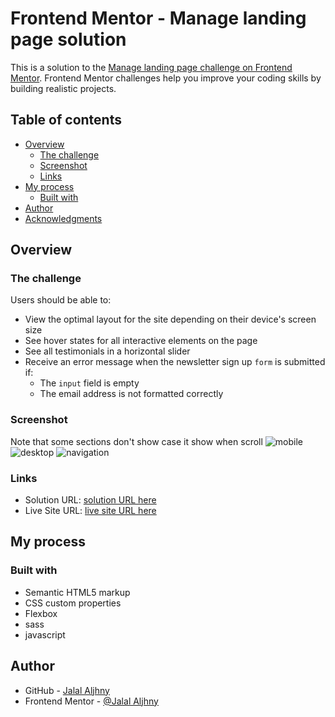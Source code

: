 # Frontend Mentor - Manage landing page solution

This is a solution to the [Manage landing page challenge on Frontend Mentor](https://www.frontendmentor.io/challenges/manage-landing-page-SLXqC6P5). Frontend Mentor challenges help you improve your coding skills by building realistic projects.

## Table of contents

- [Overview](#overview)
  - [The challenge](#the-challenge)
  - [Screenshot](#screenshot)
  - [Links](#links)
- [My process](#my-process)
  - [Built with](#built-with)
- [Author](#author)
- [Acknowledgments](#acknowledgments)

## Overview

### The challenge

Users should be able to:

- View the optimal layout for the site depending on their device's screen size
- See hover states for all interactive elements on the page
- See all testimonials in a horizontal slider
- Receive an error message when the newsletter sign up `form` is submitted if:
  - The `input` field is empty
  - The email address is not formatted correctly

### Screenshot

Note that some sections don't show case it show when scroll
![mobile](./images/mobile.png)
![desktop](./images/desktop-view.png)
![navigation](./images/navigation-view.png)

### Links

- Solution URL: [solution URL here](https://github.com/Jalal-Aljhny/Manage-landing-page)
- Live Site URL: [live site URL here](https://jalal-aljhny.github.io/Manage-landing-page/)

## My process

### Built with

- Semantic HTML5 markup
- CSS custom properties
- Flexbox
- sass
- javascript

## Author

- GitHub - [Jalal Aljhny](https://github.com/Jalal-Aljhny)
- Frontend Mentor - [@Jalal Aljhny](https://www.frontendmentor.io/profile/Jalal-Aljhny)

